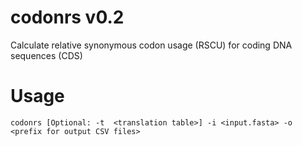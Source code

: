 # codonrs v0.2
Calculate relative synonymous codon usage (RSCU) for coding DNA sequences (CDS)

# Usage
`codonrs [Optional: -t  <translation table>] -i <input.fasta> -o <prefix for output CSV files>`

